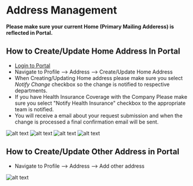 Address Management
===========

**Please make sure your current Home (Primary Mailing Adderess) is reflected in Portal.**
 
How to Create/Update Home Address In Portal
----
 - [Login to Portal](../../office/forgot-password.html "Login")
 - Navigate to Profile --> Address --> Create/Update Home Address
 - When Creating/Updating Home address please make sure you select *Notify Change*  checkbox so the change is notified to respective departments.
 - If you have Health Insurance Coverage with the Company Please make sure you select "Notify Health Insurance" checkbox to the appropriate team is notified.
 - You will receive a email about your request submission and when the change is processed a final confirmation email will be sent.


![alt text](../../images/profile/manage-address/Create_Home_Address.png "Address Update Process")
![alt text](../../images/profile/manage-address/Creating_Home_Address.png "Address Update Process")
![alt text](../../images/profile/manage-address/Employee_email.png "Address Update Process")
![alt text](../../images/profile/manage-address/Update_Address_Process.png "Address Update Process")


 

How to Create/Update Other Address in Portal
----

 - Navigate to Profile --> Address --> Add other address

![alt text](../../images/profile/manage-address/add_other_addresstype.png "Address Update Process")